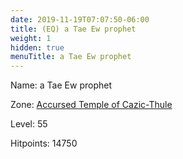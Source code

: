 ```yaml
---
date: 2019-11-19T07:07:50-06:00
title: (EQ) a Tae Ew prophet
weight: 1
hidden: true
menuTitle: a Tae Ew prophet
---
```


Name: a Tae Ew prophet


Zone: [Accursed Temple of Cazic-Thule](/en/eq/exploration/accursed_temple_of_cazicthule)

Level: 55

Hitpoints: 14750